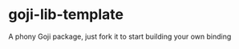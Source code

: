 goji-lib-template
=================

A phony Goji package, just fork it to start building your own binding
